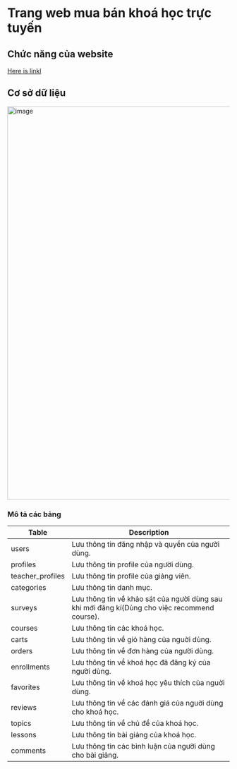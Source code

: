 # Trang web mua bán khoá học trực tuyến

## Chức năng của website 

[Here is linkl]([http://dev.nodeca.com](https://docs.google.com/spreadsheets/d/1ikWfs57guEWjbzHwJpoEVoKggUHY6MqnahWhZ4yRCHg/edit#gid=0)https://docs.google.com/spreadsheets/d/1ikWfs57guEWjbzHwJpoEVoKggUHY6MqnahWhZ4yRCHg/edit#gid=0)


## Cơ sở dữ liệu

<img width="892" alt="image" src="https://github.com/ThanhVuNe/report-graduation-internship-day-1/assets/94219178/38bc6e73-04b3-4df5-b218-d4ec51b75711">

### Mô tả các bảng

| Table | Description |
| ------ | ----------- |
| users   | Lưu thông tin đăng nhập và quyền của người dùng. |
| profiles | Lưu thông tin profile của người dùng. |
| teacher_profiles | Lưu thông tin profile của giảng viên. |
| categories  | Lưu thông tin danh mục. |
| surveys | Lưu thông tin về khảo sát của người dùng sau khi mới đăng kí(Dùng cho việc recommend course). |
| courses   | Lưu thông tin các khoá học. |
| carts   | Lưu thông tin về giỏ hàng của nguời dùng. |
| orders   | Lưu thông tin về đơn hàng của người dùng. |
| enrollments | Lưu thông tin về khoá học đã đăng ký của người dùng. |
| favorites    | Lưu thông tin về khoá học yêu thích của nguời dùng. |
| reviews   | Lưu thông tin về các đánh giá của nguời dùng cho khoá học. |
| topics   | Lưu thông tin về chủ đề của khoá học. |
| lessons   | Lưu thông tin bài giảng của khoá học. |
| comments | Lưu thông tin các bình luận của người dùng cho bài giảng. |

